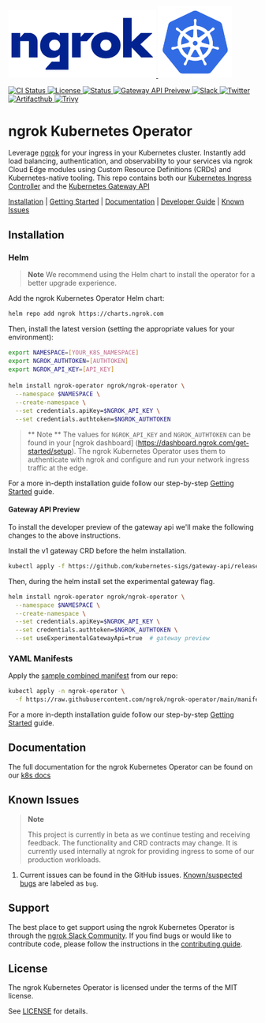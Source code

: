 <!-- primary links -->
<p>
  <a href="https://ngrok.com">
    <img src="docs/assets/images/ngrok-blue-lrg.png" alt="ngrok Logo" width="300" url="https://ngrok.com" />
  </a>
  <a href="https://kubernetes.io/">
  <img src="docs/assets/images/Kubernetes-icon-color.svg.png" alt="Kubernetes logo" width="150" />
  </a>
</p>

<!-- badges -->
<p>
  <a href="https://github.com/ngrok/ngrok-operator/actions?query=branch%3Amain+event%3Apush">
      <img src="https://github.com/ngrok/ngrok-operator/actions/workflows/ci.yaml/badge.svg" alt="CI Status"/>
  </a>
  <a href="https://github.com/ngrok/ngrok-operator/blob/master/LICENSE">
    <img src="https://img.shields.io/badge/License-MIT-blue.svg" alt="License"/>
  </a>
  <a href="#features-and-beta-status">
    <img src="https://img.shields.io/badge/Status-Beta-orange.svg" alt="Status"/>
  </a>
   <a href="#gateway-api-status">
    <img src="https://img.shields.io/badge/Gateway_API-preview-rgba(159%2C122%2C234)" alt="Gateway API Preivew"/>
  </a>
  <a href="https://ngrok.com/slack">
    <img src="https://img.shields.io/badge/Join%20Our%20Community-Slack-blue" alt="Slack"/>
  </a>
  <a href="https://twitter.com/intent/follow?screen_name=ngrokHQ">
    <img src="https://img.shields.io/twitter/follow/ngrokHQ.svg?style=social&label=Follow" alt="Twitter"/>
  </a>
  <a href="https://artifacthub.io/packages/search?repo=ngrok&operators=true&sort=relevance&page=1">
    <img src="https://img.shields.io/endpoint?url=https://artifacthub.io/badge/repository/ngrok" alt="Artifacthub"/>
  </a>
    <a href="https://github.com/ngrok/ngrok-operator/actions/workflows/trivy-image-scan.yaml">
    <img src="https://github.com/ngrok/ngrok-operator/actions/workflows/trivy-image-scan.yaml/badge.svg" alt="Trivy"/>
  </a>
</p>

# ngrok Kubernetes Operator


Leverage [ngrok](https://ngrok.com/) for your ingress in your Kubernetes cluster.  Instantly add load balancing, authentication, and observability to your services via ngrok Cloud Edge modules using Custom Resource Definitions (CRDs) and Kubernetes-native tooling. This repo contains both our [Kubernetes Ingress Controller](https://kubernetes.io/docs/concepts/services-networking/ingress/) and the [Kubernetes Gateway API](https://gateway-api.sigs.k8s.io/)


[Installation](#installation) | [Getting Started](https://ngrok.com/docs/using-ngrok-with/k8s/) | [Documentation](#documentation) | [Developer Guide](https://github.com/ngrok/ngrok-operator/blob/main/docs/developer-guide/README.md) | [Known Issues](#known-issues)

## Installation

### Helm

> **Note** We recommend using the Helm chart to install the operator for a better upgrade experience.

Add the ngrok Kubernetes Operator Helm chart:

```sh
helm repo add ngrok https://charts.ngrok.com
```

Then, install the latest version (setting the appropriate values for your environment):

```sh
export NAMESPACE=[YOUR_K8S_NAMESPACE]
export NGROK_AUTHTOKEN=[AUTHTOKEN]
export NGROK_API_KEY=[API_KEY]

helm install ngrok-operator ngrok/ngrok-operator \
  --namespace $NAMESPACE \
  --create-namespace \
  --set credentials.apiKey=$NGROK_API_KEY \
  --set credentials.authtoken=$NGROK_AUTHTOKEN
```

> ** Note ** The values for `NGROK_API_KEY` and `NGROK_AUTHTOKEN` can be found in your [ngrok dashboard] (https://dashboard.ngrok.com/get-started/setup). The ngrok Kubernetes Operator uses them to authenticate with ngrok and configure and run your network ingress traffic at the edge.

For a more in-depth installation guide follow our step-by-step [Getting Started](https://ngrok.com/docs/using-ngrok-with/k8s/) guide.

#### Gateway API Preview

To install the developer preview of the gateway api we'll make the following changes to the above instructions.

Install the v1 gateway CRD before the helm installation.
```sh
kubectl apply -f https://github.com/kubernetes-sigs/gateway-api/releases/download/v1.0.0/standard-install.yaml
```

Then, during the helm install set the experimental gateway flag.

```sh
helm install ngrok-operator ngrok/ngrok-operator \
  --namespace $NAMESPACE \
  --create-namespace \
  --set credentials.apiKey=$NGROK_API_KEY \
  --set credentials.authtoken=$NGROK_AUTHTOKEN \
  --set useExperimentalGatewayApi=true  # gateway preview
```
### YAML Manifests

Apply the [sample combined manifest](manifest-bundle.yaml) from our repo:

```sh
kubectl apply -n ngrok-operator \
  -f https://raw.githubusercontent.com/ngrok/ngrok-operator/main/manifest-bundle.yaml
```

For a more in-depth installation guide follow our step-by-step [Getting Started](https://ngrok.com/docs/using-ngrok-with/k8s/) guide.

## Documentation

The full documentation for the ngrok Kubernetes Operator can be found on our [k8s docs](https://ngrok.com/docs/k8s/)

## Known Issues

> **Note**
>
> This project is currently in beta as we continue testing and receiving feedback. The functionality and CRD contracts may change. It is currently used internally at ngrok for providing ingress to some of our production workloads.

1. Current issues can be found in the GitHub issues. [Known/suspected bugs](https://github.com/ngrok/ngrok-operator/issues?q=is%3Aopen+is%3Aissue+label%3Abug) are labeled as `bug`.

## Support

The best place to get support using the ngrok Kubernetes Operator is through the [ngrok Slack Community](https://ngrok.com/slack). If you find bugs or would like to contribute code, please follow the instructions in the [contributing guide](./docs/CONTRIBUTING.md).

## License

The ngrok Kubernetes Operator is licensed under the terms of the MIT license.

See [LICENSE](./LICENSE.txt) for details.
